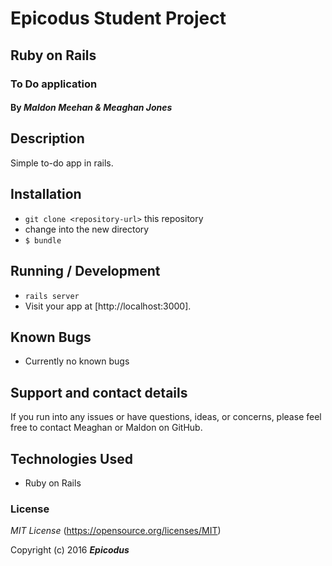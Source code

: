# Epicodus Student Project

## Ruby on Rails

### To Do application

#### By _**Maldon Meehan & Meaghan Jones**_

## Description
Simple to-do app in rails.

## Installation

* `git clone <repository-url>` this repository
* change into the new directory
* `$ bundle`

## Running / Development

* `rails server`
* Visit your app at [http://localhost:3000].

## Known Bugs

* Currently no known bugs

## Support and contact details

If you run into any issues or have questions, ideas, or concerns, please feel free to contact Meaghan or Maldon on GitHub.

## Technologies Used

* Ruby on Rails

### License

*MIT License*
(https://opensource.org/licenses/MIT)

Copyright (c) 2016 **_Epicodus_**
